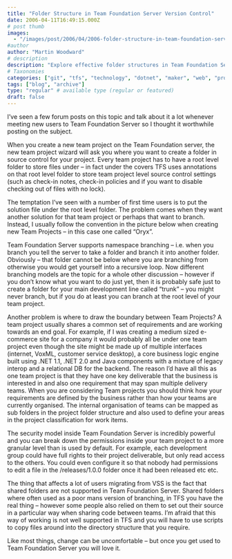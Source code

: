 ```yaml
---
title: "Folder Structure in Team Foundation Server Version Control"
date: 2006-04-11T16:49:15.000Z
# post thumb
images:
  - "/images/post/2006/04/2006-folder-structure-in-team-foundation-server-version-control.jpg"
#author
author: "Martin Woodward"
# description
description: "Explore effective folder structures in Team Foundation Server to optimise project management and branching strategies."
# Taxonomies
categories: ["git", "tfs", "technology", "dotnet", "maker", "web", "programming"]
tags: ["blog", "archive"]
type: "regular" # available type (regular or featured)
draft: false
---
```

I’ve seen a few forum posts on this topic and talk about it a lot whenever meeting new users to Team Foundation Server so I thought it worthwhile posting on the subject.

When you create a new team project on the Team Foundation server, the new team project wizard will ask you where you want to create a folder in source control for your project.  Every team project has to have a root level folder to store files under – in fact under the covers TFS uses annotations on that root level folder to store team project level source control settings (such as check-in notes, check-in policies and if you want to disable checking out of files with no lock).

The temptation I’ve seen with a number of first time users is to put the solution file under the root level folder.  The problem comes when they want another solution for that team project or perhaps that want to branch.  Instead, I usually follow the convention in the picture below when creating new Team Projects – in this case one called “Oryx”.

[](http://www.woodwardweb.com/blog/example_structure.png)[](http://www.woodwardweb.com/blog/example_structure.png)

Team Foundation Server supports namespace branching – i.e. when you branch you tell the server to take a folder and branch it into another folder.  Obviously – that folder cannot be below where you are branching from otherwise you would get yourself into a recursive loop.  Now different branching models are the topic for a whole other discussion – however if you don’t know what you want to do just yet, then it is probably safe just to create a folder for your main development line called “trunk” – you might never branch, but if you do at least you can branch at the root level of your team project.

Another problem is where to draw the boundary between Team Projects?   A team project usually shares a common set of requirements and are working towards an end goal.  For example, if I was creating a medium sized e-commerce site for a company it would probably all be under one team project even though the site might be made up of multiple interfaces (internet, VoxML, customer service desktop), a core business logic engine built using .NET 1.1, .NET 2.0 and Java components with a mixture of legacy interop and a relational DB for the backend.  The reason I’d have all this as one team project is that they have one key deliverable that the business is interested in and also one requirement that may span multiple delivery teams.  When you are considering Team projects you should think how your requirements are defined by the business rather than how your teams are currently organised.  The internal organisation of teams can be mapped as sub folders in the project folder structure and also used to define your areas in the project classification for work items.

The security model inside Team Foundation Server is incredibly powerful and you can break down the permissions inside your team project to a more granular level than is used by default.  For example, each development group could have full rights to their project deliverable, but only read access to the others.  You could even configure it so that nobody had permissions to edit a file in the /releases/1.0.0 folder once it had been released etc etc. 

The thing that affects a lot of users migrating from VSS is the fact that shared folders are not supported in Team Foundation Server.  Shared folders where often used as a poor mans version of branching, in TFS you have the real thing – however some people also relied on them to set out their source in a particular way when sharing code between teams.  I’m afraid that this way of working is not well supported in TFS and you will have to use scripts to copy files around into the directory structure that you require.

Like most things, change can be uncomfortable – but once you get used to Team Foundation Server you will love it.